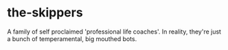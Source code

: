 # the-skippers
A family of self proclaimed 'professional life coaches'. In reality, they're just a bunch of temperamental, big mouthed bots.
